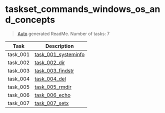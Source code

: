 # taskset_commands_windows_os_and_concepts

> [Auto](https://github.com/codeaprendiz/learn_fullstack/blob/main/home/php/intermediate/taskset_intermediate_php/task_004_createGlobalMarkdownTable/generate-readme.php) generated ReadMe. Number of tasks: 7

| Task     | Description                                                                         |
|----------|-------------------------------------------------------------------------------------|
| task_001 | [task_001_systeminfo](taskset_commands_windows_os_and_concepts/task_001_systeminfo) |
| task_002 | [task_002_dir](taskset_commands_windows_os_and_concepts/task_002_dir)               |
| task_003 | [task_003_findstr](taskset_commands_windows_os_and_concepts/task_003_findstr)       |
| task_004 | [task_004_del](taskset_commands_windows_os_and_concepts/task_004_del)               |
| task_005 | [task_005_rmdir](taskset_commands_windows_os_and_concepts/task_005_rmdir)           |
| task_006 | [task_006_echo](taskset_commands_windows_os_and_concepts/task_006_echo)             |
| task_007 | [task_007_setx](taskset_commands_windows_os_and_concepts/task_007_setx)             |
